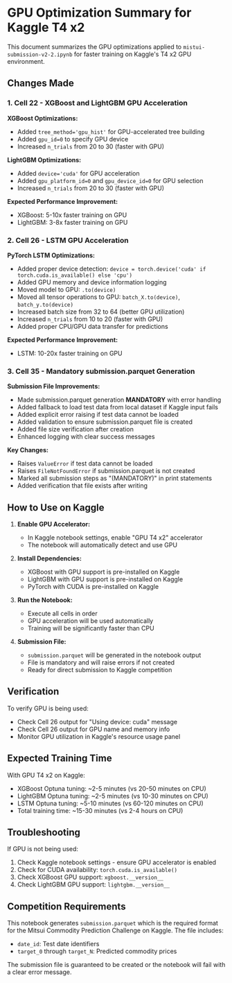 # GPU Optimization Summary for Kaggle T4 x2

This document summarizes the GPU optimizations applied to `mistui-submission-v2-2.ipynb` for faster training on Kaggle's T4 x2 GPU environment.

## Changes Made

### 1. Cell 22 - XGBoost and LightGBM GPU Acceleration

**XGBoost Optimizations:**
- Added `tree_method='gpu_hist'` for GPU-accelerated tree building
- Added `gpu_id=0` to specify GPU device
- Increased `n_trials` from 20 to 30 (faster with GPU)

**LightGBM Optimizations:**
- Added `device='cuda'` for GPU acceleration
- Added `gpu_platform_id=0` and `gpu_device_id=0` for GPU selection
- Increased `n_trials` from 20 to 30 (faster with GPU)

**Expected Performance Improvement:**
- XGBoost: 5-10x faster training on GPU
- LightGBM: 3-8x faster training on GPU

### 2. Cell 26 - LSTM GPU Acceleration

**PyTorch LSTM Optimizations:**
- Added proper device detection: `device = torch.device('cuda' if torch.cuda.is_available() else 'cpu')`
- Added GPU memory and device information logging
- Moved model to GPU: `.to(device)`
- Moved all tensor operations to GPU: `batch_X.to(device)`, `batch_y.to(device)`
- Increased batch size from 32 to 64 (better GPU utilization)
- Increased `n_trials` from 10 to 20 (faster with GPU)
- Added proper CPU/GPU data transfer for predictions

**Expected Performance Improvement:**
- LSTM: 10-20x faster training on GPU

### 3. Cell 35 - Mandatory submission.parquet Generation

**Submission File Improvements:**
- Made submission.parquet generation **MANDATORY** with error handling
- Added fallback to load test data from local dataset if Kaggle input fails
- Added explicit error raising if test data cannot be loaded
- Added validation to ensure submission.parquet file is created
- Added file size verification after creation
- Enhanced logging with clear success messages

**Key Changes:**
- Raises `ValueError` if test data cannot be loaded
- Raises `FileNotFoundError` if submission.parquet is not created
- Marked all submission steps as "(MANDATORY)" in print statements
- Added verification that file exists after writing

## How to Use on Kaggle

1. **Enable GPU Accelerator:**
   - In Kaggle notebook settings, enable "GPU T4 x2" accelerator
   - The notebook will automatically detect and use GPU

2. **Install Dependencies:**
   - XGBoost with GPU support is pre-installed on Kaggle
   - LightGBM with GPU support is pre-installed on Kaggle
   - PyTorch with CUDA is pre-installed on Kaggle

3. **Run the Notebook:**
   - Execute all cells in order
   - GPU acceleration will be used automatically
   - Training will be significantly faster than CPU

4. **Submission File:**
   - `submission.parquet` will be generated in the notebook output
   - File is mandatory and will raise errors if not created
   - Ready for direct submission to Kaggle competition

## Verification

To verify GPU is being used:
- Check Cell 26 output for "Using device: cuda" message
- Check Cell 26 output for GPU name and memory info
- Monitor GPU utilization in Kaggle's resource usage panel

## Expected Training Time

With GPU T4 x2 on Kaggle:
- XGBoost Optuna tuning: ~2-5 minutes (vs 20-50 minutes on CPU)
- LightGBM Optuna tuning: ~2-5 minutes (vs 10-30 minutes on CPU)
- LSTM Optuna tuning: ~5-10 minutes (vs 60-120 minutes on CPU)
- Total training time: ~15-30 minutes (vs 2-4 hours on CPU)

## Troubleshooting

If GPU is not being used:
1. Check Kaggle notebook settings - ensure GPU accelerator is enabled
2. Check for CUDA availability: `torch.cuda.is_available()`
3. Check XGBoost GPU support: `xgboost.__version__`
4. Check LightGBM GPU support: `lightgbm.__version__`

## Competition Requirements

This notebook generates `submission.parquet` which is the required format for the Mitsui Commodity Prediction Challenge on Kaggle. The file includes:
- `date_id`: Test date identifiers
- `target_0` through `target_N`: Predicted commodity prices

The submission file is guaranteed to be created or the notebook will fail with a clear error message.
